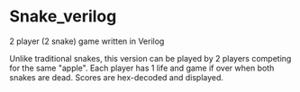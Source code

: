 # Snake_verilog
2 player (2 snake) game  written in Verilog

Unlike traditional snakes, this version can be played by 2 players competing for the same "apple". Each player has 1 life and game if over when both snakes are dead.
Scores are hex-decoded and displayed.
